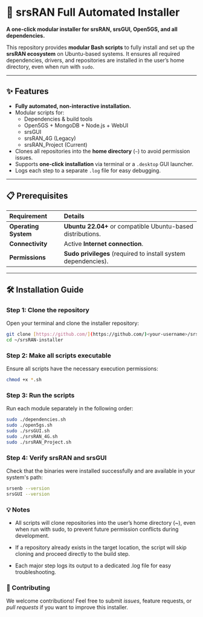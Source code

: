 # 🚀 srsRAN Full Automated Installer

**A one-click modular installer for srsRAN, srsGUI, Open5GS, and all dependencies.**

This repository provides **modular Bash scripts** to fully install and set up the **srsRAN ecosystem** on Ubuntu-based systems. It ensures all required dependencies, drivers, and repositories are installed in the user’s home directory, even when run with `sudo`.

---

## ✨ Features

* **Fully automated, non-interactive installation.**
* Modular scripts for:
    * Dependencies & build tools
    * Open5GS + MongoDB + Node.js + WebUI
    * srsGUI
    * srsRAN\_4G (Legacy)
    * srsRAN\_Project (Current)
* Clones all repositories into the **home directory** (`~`) to avoid permission issues.
* Supports **one-click installation** via terminal or a `.desktop` GUI launcher.
* Logs each step to a separate `.log` file for easy debugging.

---

## 📋 Prerequisites

| Requirement | Details |
| :--- | :--- |
| **Operating System** | **Ubuntu 22.04+** or compatible Ubuntu-based distributions. |
| **Connectivity** | Active **Internet connection**. |
| **Permissions** | **Sudo privileges** (required to install system dependencies). |

---

## 🛠️ Installation Guide

### Step 1: Clone the repository

Open your terminal and clone the installer repository:

```bash
git clone [https://github.com/](https://github.com/)<your-username>/srsRAN-installer.git ~/srsRAN-installer
cd ~/srsRAN-installer
```

### Step 2: Make all scripts executable
Ensure all scripts have the necessary execution permissions:
```bash
chmod +x *.sh
```

### Step 3: Run the scripts
Run each module separately in the following order:
```bash
sudo ./dependencies.sh
sudo ./open5gs.sh
sudo ./srsGUI.sh
sudo ./srsRAN_4G.sh
sudo ./srsRAN_Project.sh
```
### Step 4: Verify srsRAN and srsGUI
Check that the binaries were installed successfully and are available in your system's path:
```bash
srsenb --version
srsGUI --version
```

### 💡 Notes
* All scripts will clone repositories into the user’s home directory (~), even when run with sudo, to prevent future permission conflicts during development.

* If a repository already exists in the target location, the script will skip cloning and proceed directly to the build step.

* Each major step logs its output to a dedicated .log file for easy troubleshooting.

### 🤝 Contributing
We welcome contributions! Feel free to submit *issues*, feature requests, or *pull requests* if you want to improve this installer.
